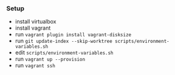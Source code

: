 ### Setup

- install virtualbox
- install vagrant
- run `vagrant plugin install vagrant-disksize`
- run `git update-index --skip-worktree scripts/environment-variables.sh`
- edit `scripts/environment-variables.sh`
- run `vagrant up --provision`
- run `vagrant ssh`